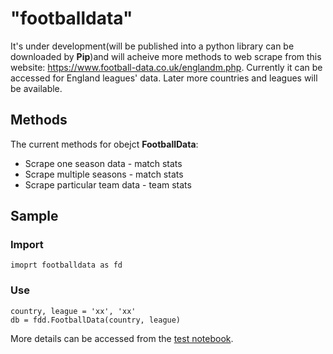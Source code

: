# "footballdata"

It's under development(will be published into a python library can be downloaded by **Pip**)and will acheive more methods to web scrape from this website: <https://www.football-data.co.uk/englandm.php>. Currently it can be accessed for England leagues' data. Later more countries and leagues will be available.

## Methods
The current methods for obejct **FootballData**:
* Scrape one season data - match stats
* Scrape multiple seasons - match stats
* Scrape particular team data - team stats

## Sample

### Import 

`imoprt footballdata as fd`

### Use

```
country, league = 'xx', 'xx' 
db = fdd.FootballData(country, league)
```

More details can be accessed from the [test notebook](test.ipynb).